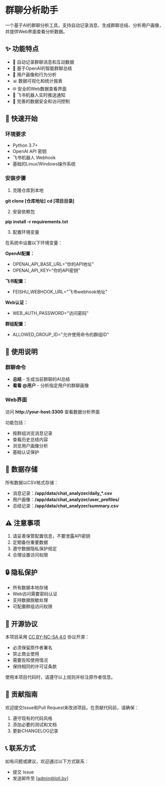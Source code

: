 # 群聊分析助手

一个基于AI的群聊分析工具，支持自动记录消息、生成群聊总结、分析用户画像，并提供Web界面查看分析数据。

## ✨ 功能特点

- 📝 自动记录群聊消息和互动数据
- 🤖 基于OpenAI的智能群聊总结
- 👤 用户画像和行为分析
- 📊 数据可视化和统计报表
- 🌐 安全的Web数据查看界面
- 🔔 飞书机器人实时推送通知
- 🔐 完善的数据安全和访问控制

## 🚀 快速开始

### 环境要求

- Python 3.7+
- OpenAI API 密钥
- 飞书机器人 Webhook
- 基础的Linux/Windows操作系统

### 安装步骤

1. 克隆仓库到本地

**git clone [仓库地址]**
**cd [项目目录]**

2. 安装依赖包

**pip install -r requirements.txt**

3. 配置环境变量

在系统中设置以下环境变量：

**OpenAI配置：**
- OPENAI_API_BASE_URL="你的API地址"
- OPENAI_API_KEY="你的API密钥"

**飞书配置：**
- FEISHU_WEBHOOK_URL="飞书webhook地址"

**Web认证：**
- WEB_AUTH_PASSWORD="访问密码"

**群组配置：**
- ALLOWED_GROUP_ID="允许使用命令的群组ID"

## 📖 使用说明

### 群聊命令

- **总结** - 生成当前群聊的AI总结
- **看看 @用户** - 分析指定用户的群聊画像

### Web界面

访问 **http://your-host:3300** 查看数据分析界面

功能包括：
- 按群组浏览消息记录
- 查看历史总结内容
- 浏览用户画像分析
- 基础认证保护

## 📂 数据存储

所有数据以CSV格式存储：

- 消息记录：**/app/data/chat_analyzer/daily_*.csv**
- 用户画像：**/app/data/chat_analyzer/user_profiles/**
- 总结记录：**/app/data/chat_analyzer/summary.csv**

## ⚠️ 注意事项

1. 请妥善保管配置信息，不要泄露API密钥
2. 定期备份重要数据
3. 遵守数据隐私保护规定
4. 合理设置访问权限

## 🔒 隐私保护

- 所有数据本地存储
- Web访问需要密码认证
- 支持数据脱敏处理
- 可配置群组访问权限

## 📄 开源协议

本项目采用 [CC BY-NC-SA 4.0](LICENSE) 协议开源：

- 必须保留原作者署名
- 禁止商业使用
- 需要告知使用情况
- 保持相同的许可证条款

使用本项目代码时，请遵守以上规则并标注原作者信息。

## 🤝 贡献指南

欢迎提交Issue和Pull Request来改进项目。在贡献代码前，请确保：

1. 遵守现有的代码风格
2. 添加必要的测试和文档
3. 更新CHANGELOG记录

## 📞 联系方式

如有问题或建议，欢迎通过以下方式联系：

- 提交 Issue
- 发送邮件至 [admin@loli.by]
